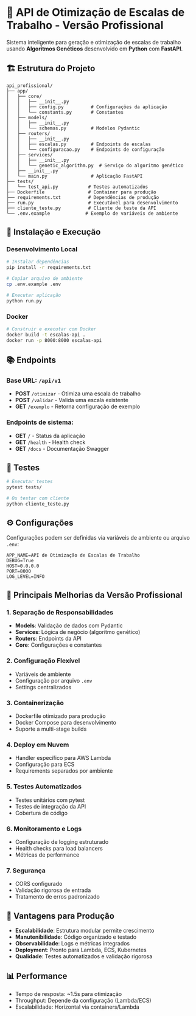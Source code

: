 # 🏢 API de Otimização de Escalas de Trabalho - Versão Profissional

Sistema inteligente para geração e otimização de escalas de trabalho usando **Algoritmos Genéticos** desenvolvido em **Python** com **FastAPI**.

## 🏗️ Estrutura do Projeto

```
api_profissional/
├── app/
│   ├── core/
│   │   ├── __init__.py
│   │   ├── config.py          # Configurações da aplicação
│   │   └── constants.py       # Constantes
│   ├── models/
│   │   ├── __init__.py
│   │   └── schemas.py         # Modelos Pydantic
│   ├── routers/
│   │   ├── __init__.py
│   │   ├── escalas.py         # Endpoints de escalas
│   │   └── configuracao.py    # Endpoints de configuração
│   ├── services/
│   │   ├── __init__.py
│   │   └── genetic_algorithm.py  # Serviço do algoritmo genético
│   ├── __init__.py
│   └── main.py                # Aplicação FastAPI
├── tests/
│   └── test_api.py           # Testes automatizados
├── Dockerfile                # Container para produção
├── requirements.txt          # Dependências de produção
├── run.py                    # Executável para desenvolvimento
├── cliente_teste.py          # Cliente de teste da API
└── .env.example             # Exemplo de variáveis de ambiente
```

## 🚀 Instalação e Execução

### Desenvolvimento Local

```bash
# Instalar dependências
pip install -r requirements.txt

# Copiar arquivo de ambiente
cp .env.example .env

# Executar aplicação
python run.py
```

### Docker

```bash
# Construir e executar com Docker
docker build -t escalas-api .
docker run -p 8000:8000 escalas-api
```

## 📚 Endpoints

### Base URL: `/api/v1`

- **POST** `/otimizar` - Otimiza uma escala de trabalho
- **POST** `/validar` - Valida uma escala existente
- **GET** `/exemplo` - Retorna configuração de exemplo

### Endpoints de sistema:

- **GET** `/` - Status da aplicação
- **GET** `/health` - Health check
- **GET** `/docs` - Documentação Swagger

## 🧪 Testes

```bash
# Executar testes
pytest tests/

# Ou testar com cliente
python cliente_teste.py
```

## ⚙️ Configurações

Configurações podem ser definidas via variáveis de ambiente ou arquivo `.env`:

```env
APP_NAME=API de Otimização de Escalas de Trabalho
DEBUG=True
HOST=0.0.0.0
PORT=8000
LOG_LEVEL=INFO
```

## 🔧 Principais Melhorias da Versão Profissional

### 1. **Separação de Responsabilidades**
- **Models**: Validação de dados com Pydantic
- **Services**: Lógica de negócio (algoritmo genético)
- **Routers**: Endpoints da API
- **Core**: Configurações e constantes

### 2. **Configuração Flexível**
- Variáveis de ambiente
- Configuração por arquivo `.env`
- Settings centralizados

### 3. **Containerização**
- Dockerfile otimizado para produção
- Docker Compose para desenvolvimento
- Suporte a multi-stage builds

### 4. **Deploy em Nuvem**
- Handler específico para AWS Lambda
- Configuração para ECS
- Requirements separados por ambiente

### 5. **Testes Automatizados**
- Testes unitários com pytest
- Testes de integração da API
- Cobertura de código

### 6. **Monitoramento e Logs**
- Configuração de logging estruturado
- Health checks para load balancers
- Métricas de performance

### 7. **Segurança**
- CORS configurado
- Validação rigorosa de entrada
- Tratamento de erros padronizado

## 🎯 Vantagens para Produção

- **Escalabilidade**: Estrutura modular permite crescimento
- **Manutenibilidade**: Código organizado e testado
- **Observabilidade**: Logs e métricas integrados
- **Deployment**: Pronto para Lambda, ECS, Kubernetes
- **Qualidade**: Testes automatizados e validação rigorosa

## 📊 Performance

- Tempo de resposta: ~1.5s para otimização
- Throughput: Depende da configuração (Lambda/ECS)
- Escalabilidade: Horizontal via containers/Lambda

